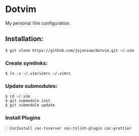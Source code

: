 # Dotvim

My personal Vim configuration.

## Installation:

```
$ git clone https://github.com/jojonium/dotvim.git ~/.vim
```

### Create symlinks:

```
$ ln -s ~/.vim/vimrc ~/.vimrc
```

### Update submodules:

```
$ cd ~/.vim
$ git submodule init
$ git submodule update
```

### Install Plugins

```
: CocInstall coc-tsserver coc-tslint-plugin coc-prettier
```
